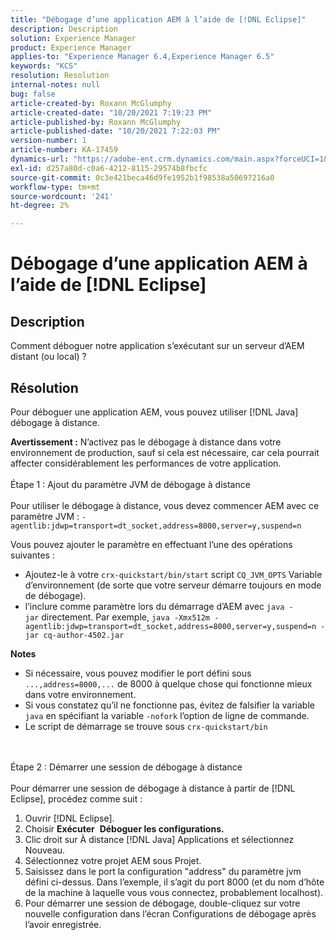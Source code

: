 ```yaml
---
title: "Débogage d’une application AEM à l’aide de [!DNL Eclipse]"
description: Description
solution: Experience Manager
product: Experience Manager
applies-to: "Experience Manager 6.4,Experience Manager 6.5"
keywords: "KCS"
resolution: Resolution
internal-notes: null
bug: false
article-created-by: Roxann McGlumphy
article-created-date: "10/20/2021 7:19:23 PM"
article-published-by: Roxann McGlumphy
article-published-date: "10/20/2021 7:22:03 PM"
version-number: 1
article-number: KA-17459
dynamics-url: "https://adobe-ent.crm.dynamics.com/main.aspx?forceUCI=1&pagetype=entityrecord&etn=knowledgearticle&id=6d81c49c-da31-ec11-b6e5-000d3a5ba97a"
exl-id: d257a80d-c0a6-4212-8115-29574b8fbcfc
source-git-commit: 0c3e421beca46d9fe1952b1f98538a50697216a0
workflow-type: tm+mt
source-wordcount: '241'
ht-degree: 2%

---
```


# Débogage d’une application AEM à l’aide de [!DNL Eclipse]

## Description


Comment déboguer notre application s’exécutant sur un serveur d’AEM distant (ou local) ?


## Résolution


Pour déboguer une application AEM, vous pouvez utiliser [!DNL Java] débogage à distance.

<b>Avertissement :</b> N’activez pas le débogage à distance dans votre environnement de production, sauf si cela est nécessaire, car cela pourrait affecter considérablement les performances de votre application.
<br><br>Étape 1 : Ajout du paramètre JVM de débogage à distance<br><br>
Pour utiliser le débogage à distance, vous devez commencer AEM avec ce paramètre JVM :
`-agentlib:jdwp=transport=dt_socket,address=8000,server=y,suspend=n`

Vous pouvez ajouter le paramètre en effectuant l’une des opérations suivantes :

- Ajoutez-le à votre `crx-quickstart/bin/start` script `CQ_JVM_OPTS` Variable d’environnement (de sorte que votre serveur démarre toujours en mode de débogage).
- l’inclure comme paramètre lors du démarrage d’AEM avec `java -jar` directement. Par exemple, `java -Xmx512m -agentlib:jdwp=transport=dt_socket,address=8000,server=y,suspend=n -jar cq-author-4502.jar`


<b>Notes</b>

- Si nécessaire, vous pouvez modifier le port défini sous `...,address=8000,...` de 8000 à quelque chose qui fonctionne mieux dans votre environnement.
- Si vous constatez qu’il ne fonctionne pas, évitez de falsifier la variable `java` en spécifiant la variable `-nofork` l’option de ligne de commande.
- Le script de démarrage se trouve sous `crx-quickstart/bin`

<br><br>Étape 2 : Démarrer une session de débogage à distance<br><br>
Pour démarrer une session de débogage à distance à partir de [!DNL Eclipse], procédez comme suit :

1. Ouvrir [!DNL Eclipse].
2. Choisir <b>Exécuter</b>  <b>Déboguer les configurations.</b>
3. Clic droit sur À distance [!DNL Java] Applications et sélectionnez Nouveau.
4. Sélectionnez votre projet AEM sous Projet.
5. Saisissez dans le port la configuration &quot;address&quot; du paramètre jvm défini ci-dessus. Dans l’exemple, il s’agit du port 8000 (et du nom d’hôte de la machine à laquelle vous vous connectez, probablement localhost).
6. Pour démarrer une session de débogage, double-cliquez sur votre nouvelle configuration dans l’écran Configurations de débogage après l’avoir enregistrée.
